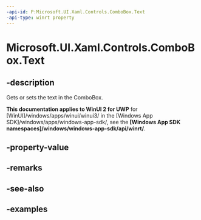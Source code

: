 ```yaml
---
-api-id: P:Microsoft.UI.Xaml.Controls.ComboBox.Text
-api-type: winrt property
---
```


<!-- Property syntax.
public string Text { get;  set; }
-->

# Microsoft.UI.Xaml.Controls.ComboBox.Text

## -description
Gets or sets the text in the ComboBox. 

**This documentation applies to WinUI 2 for UWP** for [WinUI]/windows/apps/winui/winui3/ in the [Windows App SDK]/windows/apps/windows-app-sdk/, see the **[Windows App SDK namespaces]/windows/windows-app-sdk/api/winrt/**.

## -property-value

## -remarks

## -see-also

## -examples

